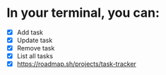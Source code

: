# In your terminal, you can:

- [x] Add task
- [x] Update task
- [x] Remove task
- [x] List all tasks
- [x] https://roadmap.sh/projects/task-tracker
